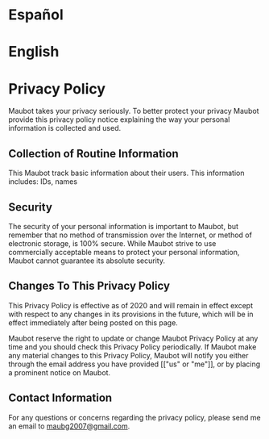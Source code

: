 # Español


# English

# Privacy Policy

Maubot takes your privacy seriously. To better protect your privacy Maubot provide this privacy policy notice explaining the way your personal information is collected and used.


## Collection of Routine Information

This Maubot track basic information about their users. This information includes: IDs, names

## Security

The security of your personal information is important to Maubot, but remember that no method of transmission over the Internet, or method of electronic storage, is 100% secure. While Maubot strive to use commercially acceptable means to protect your personal information, Maubot cannot guarantee its absolute security.


## Changes To This Privacy Policy

This Privacy Policy is effective as of 2020 and will remain in effect except with respect to any changes in its provisions in the future, which will be in effect immediately after being posted on this page.

Maubot reserve the right to update or change Maubot Privacy Policy at any time and you should check this Privacy Policy periodically. If Maubot make any material changes to this Privacy Policy, Maubot will notify you either through the email address you have provided [["us" or "me"]], or by placing a prominent notice on Maubot.


## Contact Information

For any questions or concerns regarding the privacy policy, please send me an email to maubg2007@gmail.com.
